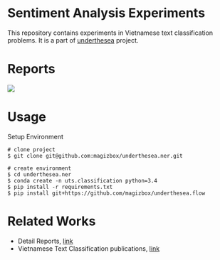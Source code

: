 # Sentiment Analysis Experiments

This repository contains experiments in Vietnamese text classification problems. It is a part of [underthesea](https://github.com/magizbox/underthesea) project.

# Reports

![](https://img.shields.io/badge/F1-86.7%25-red.svg)

# Usage

Setup Environment

```
# clone project
$ git clone git@github.com:magizbox/underthesea.ner.git

# create environment
$ cd underthesea.ner
$ conda create -n uts.classification python=3.4
$ pip install -r requirements.txt
$ pip install git+https://github.com/magizbox/underthesea.flow
```

# Related Works

* Detail Reports, [link](https://docs.google.com/spreadsheets/d/1PUnNBVywHbG4fpqSzBAV6jPWFNOKaiIQEKWM-W2mxiE/edit?usp=sharing)
* Vietnamese Text Classification publications, [link](https://github.com/magizbox/underthesea/wiki/Vietnamese-NLP-Publications#text-classification)

